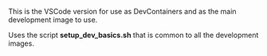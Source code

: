 This is the VSCode version for use as DevContainers and as the main development image to use.

Uses the script **setup_dev_basics.sh** that is common to all the development images.